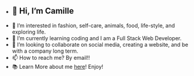 - ## 👋 Hi, I’m Camille
- 👀 I’m interested in fashion, self-care, animals, food, life-style, and exploring life.
- 🌱 I’m currently learning coding and I am a Full Stack Web Developer.
- 💞️ I’m looking to collaborate on social media, creating a website, and be with a company long term.
- 📫 How to reach me? By email!!
- 📚 Learn More about me <a href="https://camilleyong.github.io/portfolio/">here</a>! Enjoy!

<!---
camilleyong/camilleyong is a ✨ special ✨ repository because its `README.md` (this file) appears on your GitHub profile.
You can click the Preview link to take a look at your changes.
--->
